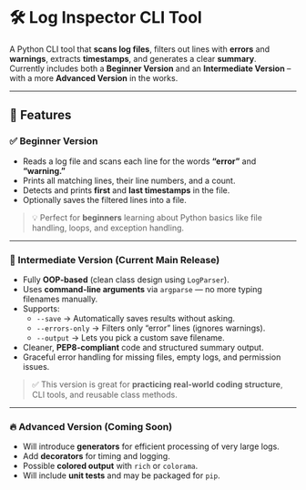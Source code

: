 # 🛠 Log Inspector CLI Tool

A Python CLI tool that **scans log files**, filters out lines with **errors** and **warnings**, extracts **timestamps**, and generates a clear **summary**.  
Currently includes both a **Beginner Version** and an **Intermediate Version** – with a more **Advanced Version** in the works.

---

## 📌 Features

### ✅ Beginner Version
- Reads a log file and scans each line for the words **“error”** and **“warning.”**
- Prints all matching lines, their line numbers, and a count.
- Detects and prints **first** and **last timestamps** in the file.
- Optionally saves the filtered lines into a file.

> 💡 Perfect for **beginners** learning about Python basics like file handling, loops, and exception handling.

---

### 🚀 Intermediate Version (Current Main Release)
- Fully **OOP-based** (clean class design using `LogParser`).
- Uses **command-line arguments** via `argparse` — no more typing filenames manually.
- Supports:
  - `--save` → Automatically saves results without asking.
  - `--errors-only` → Filters only “error” lines (ignores warnings).
  - `--output` → Lets you pick a custom save filename.
- Cleaner, **PEP8-compliant** code and structured summary output.
- Graceful error handling for missing files, empty logs, and permission issues.

> ✅ This version is great for **practicing real-world coding structure**, CLI tools, and reusable class methods.

---

### 🔥 Advanced Version (Coming Soon)
- Will introduce **generators** for efficient processing of very large logs.
- Add **decorators** for timing and logging.
- Possible **colored output** with `rich` or `colorama`.
- Will include **unit tests** and may be packaged for `pip`.

